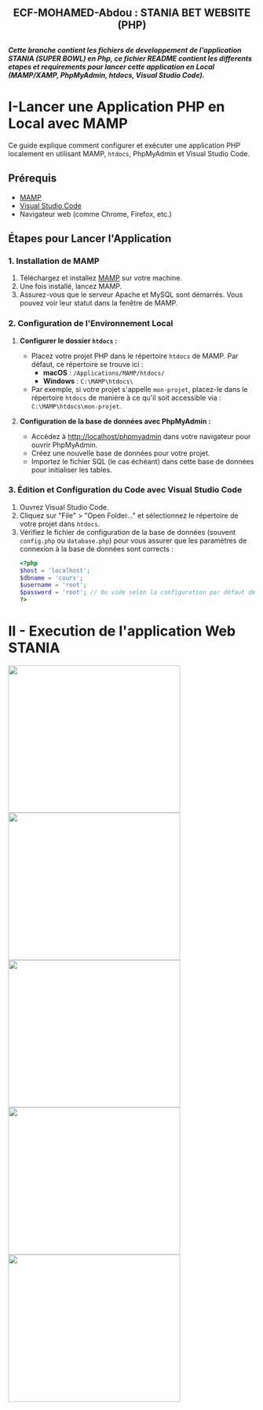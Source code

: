 <h2 align="center">ECF-MOHAMED-Abdou : STANIA BET WEBSITE (PHP)<h2>

<h5>Cette branche contient les fichiers de developpement de l'application STANIA (SUPER BOWL) en Php, ce fichier README contient les differents etapes et requirements pour lancer cette application en Local (MAMP/XAMP, PhpMyAdmin, htdocs, Visual Studio Code).</h5>

# I-Lancer une Application PHP en Local avec MAMP

Ce guide explique comment configurer et exécuter une application PHP localement en utilisant MAMP, `htdocs`, PhpMyAdmin et Visual Studio Code.

## Prérequis

- [MAMP](https://www.mamp.info/en/downloads/)
- [Visual Studio Code](https://code.visualstudio.com/Download)
- Navigateur web (comme Chrome, Firefox, etc.)

## Étapes pour Lancer l'Application

### 1. Installation de MAMP

1. Téléchargez et installez [MAMP](https://www.mamp.info/en/downloads/) sur votre machine.
2. Une fois installé, lancez MAMP.
3. Assurez-vous que le serveur Apache et MySQL sont démarrés. Vous pouvez voir leur statut dans la fenêtre de MAMP.

### 2. Configuration de l'Environnement Local

1. **Configurer le dossier `htdocs` :**
   - Placez votre projet PHP dans le répertoire `htdocs` de MAMP. Par défaut, ce répertoire se trouve ici :
     - **macOS** : `/Applications/MAMP/htdocs/`
     - **Windows** : `C:\MAMP\htdocs\`
   - Par exemple, si votre projet s'appelle `mon-projet`, placez-le dans le répertoire `htdocs` de manière à ce qu'il soit accessible via : `C:\MAMP\htdocs\mon-projet`.

2. **Configuration de la base de données avec PhpMyAdmin :**
   - Accédez à [http://localhost/phpmyadmin](http://localhost/phpmyadmin) dans votre navigateur pour ouvrir PhpMyAdmin.
   - Créez une nouvelle base de données pour votre projet.
   - Importez le fichier SQL (le cas échéant) dans cette base de données pour initialiser les tables.

### 3. Édition et Configuration du Code avec Visual Studio Code

1. Ouvrez Visual Studio Code.
2. Cliquez sur "File" > "Open Folder..." et sélectionnez le répertoire de votre projet dans `htdocs`.
3. Vérifiez le fichier de configuration de la base de données (souvent `config.php` ou `database.php`) pour vous assurer que les paramètres de connexion à la base de données sont corrects :
   ```php
   <?php
   $host = 'localhost';
   $dbname = 'cours';
   $username = 'root';
   $password = 'root'; // Ou vide selon la configuration par défaut de MAMP
   ?>

 # II - Execution de l'application Web STANIA

 <img width="350" height="300" src="captures/c1.png">
 <br>
  <img width="350" height="300" src="captures/c2.png">
 <br>
  <img width="350" height="300" src="captures/c3.png">
 <br>
  <img width="350" height="300" src="captures/c4.png">
 <br>
  <img width="350" height="300" src="captures/c5.png">
 <br>
 
